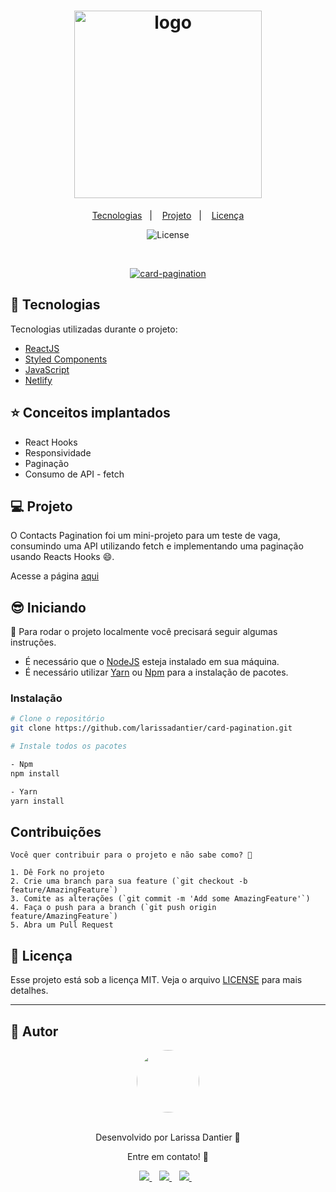 <h1 align="center">
    <a href="https://ibb.co/pfqBYFw"><img src="https://i.ibb.co/StS4FCy/logo-match-externo-black-4x.png" alt="logo" border="0" width="300"></a>
</h1>

<p align="center">
  <a href="#-tecnologias">Tecnologias</a>&nbsp;&nbsp;&nbsp;|&nbsp;&nbsp;&nbsp;
  <a href="#-projeto">Projeto</a>&nbsp;&nbsp;&nbsp;|&nbsp;&nbsp;&nbsp;
  <a href="#-licença">Licença</a>
</p>

<p align="center">
  <img  src="https://img.shields.io/static/v1?label=license&message=MIT&color=8257E6&labelColor=121214" alt="License">
</p>

<br>

<p align="center">
  <a href="https://ibb.co/YWPMYJq"><img src="https://i.ibb.co/Jdm408M/card-pagination.png" alt="card-pagination" border="0"></a>
</p>

## 🚀 Tecnologias

Tecnologias utilizadas durante o projeto:

- [ReactJS](https://pt-br.reactjs.org/)
- [Styled Components](https://styled-components.com/)
- [JavaScript](https://www.javascript.com/)
- [Netlify](https://www.netlify.com/) 

## ⭐ Conceitos implantados
- React Hooks
- Responsividade
- Paginação
- Consumo de API - fetch

## 💻 Projeto

O Contacts Pagination foi um mini-projeto para um teste de vaga, consumindo uma API utilizando fetch e implementando uma paginação usando Reacts Hooks 😄.

Acesse a página [aqui](https://keen-mirzakhani-bddc30.netlify.app/)

## 😎 Iniciando 

📖 Para rodar o projeto localmente você precisará seguir algumas instruções.

- É necessário que o <a href="https://nodejs.org/en/">NodeJS</a> esteja instalado em sua máquina.
- É necessário utilizar <a href="https://classic.yarnpkg.com/en/">Yarn</a> ou <a href="https://www.npmjs.com/">Npm</a> para a instalação de pacotes.

### Instalação
```bash
# Clone o repositório
git clone https://github.com/larissadantier/card-pagination.git

# Instale todos os pacotes

- Npm
npm install

- Yarn
yarn install

```
## Contribuições
```
Você quer contribuir para o projeto e não sabe como? 💜

1. Dê Fork no projeto
2. Crie uma branch para sua feature (`git checkout -b feature/AmazingFeature`)
3. Comite as alterações (`git commit -m 'Add some AmazingFeature'`)
4. Faça o push para a branch (`git push origin feature/AmazingFeature`)
5. Abra um Pull Request
```
## 📝 Licença

Esse projeto está sob a licença MIT. Veja o arquivo [LICENSE](LICENSE) para mais detalhes.

---

## 👀 Autor
<div align="center">
  <a href="https://app.rocketseat.com.br/me/larissadantier">
   <img align="center" style="border-radius: 100%;" src="https://avatars3.githubusercontent.com/u/61429963?s=400&u=0182f2fa598437842398e2f08f5dc6622df0b432&v=4" width="100px;" alt=""/>
  </a>
</div>
<br/>
<p align="center">Desenvolvido por Larissa Dantier 🚀 </p> 
<p align="center">Entre em contato! 👏 </p>
<div align="center">
<a href="https://www.linkedin.com/in/larissadantier/" target="_blank">
    <img src="https://img.shields.io/badge/linkedin-%230077B5.svg?&style=for-the-badge&logo=linkedin&logoColor=white" />
  </a>&nbsp;&nbsp;
 <a href="https://www.instagram.com/larissa.dantier/" target="_blank">
    <img src="https://img.shields.io/badge/instagram-%23E4405F.svg?&style=for-the-badge&logo=instagram&logoColor=white" />        
  </a>&nbsp;&nbsp;
 <a href="mailto:larissa_dantier@hotmail.com">
    <img src="https://img.shields.io/badge/Microsoft_Outlook-0078D4?style=for-the-badge&logo=microsoft-outlook&logoColor=white" />        
  </a>&nbsp;&nbsp; 
</div>
    

